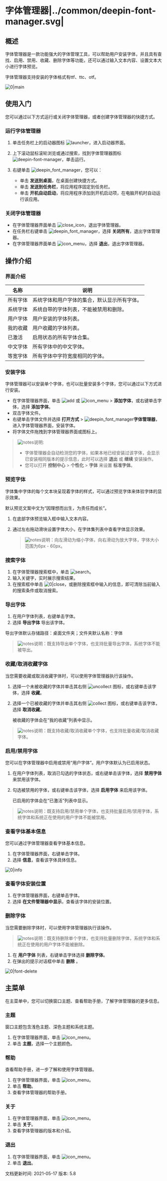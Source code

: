 # 字体管理器|../common/deepin-font-manager.svg|

## 概述

字体管理器是一款功能强大的字体管理工具，可以帮助用户安装字体，并且具有查找、启用、禁用、收藏、删除字体等功能，还可以通过输入文本内容、设置文本大小进行字体预览。

字体管理器支持安装的字体格式有ttf、ttc、otf。

![0|main](jpg/main.png)

## 使用入门

您可以通过以下方式运行或关闭字体管理器，或者创建字体管理器的快捷方式。

### 运行字体管理器

1. 单击任务栏上的启动器图标 ![launcher](icon/deepin-launcher.svg)，进入启动器界面。
2. 上下滚动鼠标滚轮浏览或通过搜索，找到字体管理器图标 ![deepin-font-manager](icon/deepin_font_manager.svg)，单击运行。
3. 右键单击 ![deepin_font_manager](icon/deepin_font_manager.svg)，您可以：

   - 单击 **发送到桌面**，在桌面创建快捷方式。
   - 单击 **发送到任务栏**，将应用程序固定到任务栏。
   - 单击 **开机自动启动**，将应用程序添加到开机启动项，在电脑开机时自动运行该应用。


### 关闭字体管理器

- 在字体管理器界面单击 ![close_icon](icon/close_icon.svg)，退出字体管理器。
- 在任务栏右键单击 ![deepin_font_manager](icon/deepin_font_manager.svg)，选择 **关闭所有**，退出字体管理器。
- 在字体管理器界面单击 ![icon_menu](icon/icon_menu.svg)，选择 **退出**，退出字体管理器。

## 操作介绍

### 界面介绍

| 名称     | 说明                                                       |
| -------- | ---------------------------------------------------------- |
| 所有字体 | 系统字体和用户字体的集合，默认显示所有字体。               |
| 系统字体 | 系统自带的字体列表，不能被禁用和删除。     |
| 用户字体 | 用户安装的字体列表。                                         |
| 我的收藏 | 用户收藏的字体列表。 |
| 已激活   | 启用状态的所有字体合集。                                   |
| 中文字体 | 所有字体中的中文字体。                     |
| 等宽字体 | 所有字体中字符宽度相同的字体。                             |

### 安装字体

字体管理器可以安装单个字体，也可以批量安装多个字体，您可以通过以下方式进行安装。

- 在字体管理器界面，单击 ![add](icon/icon_plus.svg) 或 ![icon_menu](icon/icon_menu.svg) > **添加字体**，或右键单击字体，选择 **添加字体**。
- 双击字体文件。
- 右键单击字体文件并选择 **打开方式** > ![deepin_font_manager](icon/deepin_font_manager.svg)**字体管理器**，进入字体管理器界面，安装字体。
- 将字体文件拖拽到字体管理器界面或图标上。


> ![notes](icon/notes.svg)说明: 
> - 字体管理器会自动检测您的字体，如果本地已经安装过该字体，会显示已安装相同版本的提示信息，此时可以选择  **退出**  或 **继续** 安装操作。
> - 您可以打开 **控制中心** > **个性化** > **字体** 来设置 **标准字体**。

### 预览字体

字体集中字体的每个文本块呈现着字体的样式，可以通过预览字体来体验字体的显示效果。

默认预览文案中文为“因理想而出生，为责任而成长”。

1. 在底部字体预览输入框中输入文本内容。
2. 通过左右拖动滑块设置字体大小，在字体集列表中查看字体显示效果。

   > ![notes](icon/notes.svg)说明：向左滑动为缩小字体，向右滑动为放大字体，字体大小范围为6px - 60px。

### 搜索字体

1. 在字体管理器搜索框中，单击 ![search](icon/search.svg)。
2. 输入关键字，实时展示搜索结果。
3. 在搜索框中单击 ![0|close](icon/close.svg)，或删除搜索框中输入的信息，即可清除当前输入的搜索条件或取消搜索。

### 导出字体

1. 在用户字体列表，右键单击字体。
2. 选择 **导出字体** 导出该字体。

导出字体默认存储路径：桌面文件夹；文件夹默认名称：字体

> ![notes](icon/notes.svg)说明：既支持导出单个字体，也支持批量导出字体，系统字体不能被导出。


### 收藏/取消收藏字体

当您需要收藏或取消收藏字体时，可以使用字体管理器执行该操作。
1. 选择一个未被收藏的字体并单击其右侧 ![uncollect](icon/uncollection_normal.svg) 图标，或右键单击该字体，选择 **收藏**。
2. 选择一个已被收藏的字体并单击其右侧 ![collect](icon/collection_normal.svg) 图标，或右键单击该字体，选择 **取消收藏**。

   被收藏的字体会在“我的收藏”列表中显示。

> ![notes](icon/notes.svg)说明：既支持收藏/取消收藏单个字体，也支持批量收藏/取消收藏字体。


### 启用/禁用字体 

您可以在字体管理器中启用或禁用“用户字体”。用户字体默认为已启用状态。

1. 在用户字体列表，取消已勾选的字体状态，或右键单击该字体，选择 **禁用字体** 来禁用该字体。
2. 勾选被禁用的字体，或右键单击该字体，选择 **启用字体** 来启用该字体。

   已启用的字体会在“已激活”列表中显示。

> ![notes](icon/notes.svg)说明：既支持启用/禁用单个字体，也支持批量启用/禁用字体，系统字体和系统正在使用的用户字体不能被禁用。

### 查看字体基本信息

您可以通过字体管理器查看字体基本信息。

1. 在字体管理器界面，右键单击字体。
2. 选择 **信息**，查看该字体具体信息。

![0|info](jpg/info.png)

### 查看字体安装位置

1. 在字体管理器界面，右键单击字体。
2. 选择 **在文件管理器中显示**，查看该字体的安装位置。



### 删除字体

当您需要删除字体时，可以使用字体管理器执行该操作。

> ![notes](icon/notes.svg)说明：既支持删除单个字体，也支持批量删除字体，系统字体和系统正在使用的用户字体不能被删除。

1. 在 **用户字体** 列表，右键单击字体选择 **删除字体**。
2. 在弹出的提示对话框中单击 **删除** 。

![0|font-delete](jpg/font-delete.png)



## 主菜单

在主菜单中，您可以切换窗口主题、查看帮助手册，了解字体管理器的更多信息。

### 主题

窗口主题包含浅色主题、深色主题和系统主题。

1. 在字体管理器界面，单击 ![icon_menu](icon/icon_menu.svg)。
2. 单击 **主题**，选择一个主题颜色。

### 帮助

查看帮助手册，进一步了解和使用字体管理器。

1. 在字体管理器界面，单击 ![icon_menu](icon/icon_menu.svg)。
2. 单击 **帮助**。
3. 查看字体管理器的帮助手册。


### 关于

1. 在字体管理器界面，单击 ![icon_menu](icon/icon_menu.svg)。
2. 单击 **关于**。
3. 查看字体管理器的版本和介绍。

### 退出

1. 在字体管理器界面，单击 ![icon_menu](icon/icon_menu.svg)。
2. 单击 **退出**。


<div class="version-info"><span>文档更新时间: 2021-05-17</span><span> 版本: 5.8</span></div>
